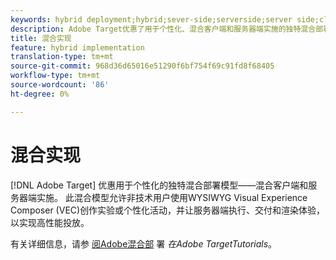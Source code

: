 ```yaml
---
keywords: hybrid deployment;hybrid;sever-side;serverside;server side;client-side;clientside;client side;hybrid implementation
description: Adobe Target优惠了用于个性化、混合客户端和服务器端实施的独特混合部署模型。
title: 混合实现
feature: hybrid implementation
translation-type: tm+mt
source-git-commit: 968d36d65016e51290f6bf754f69c91fd8f68405
workflow-type: tm+mt
source-wordcount: '86'
ht-degree: 0%

---
```



# 混合实现

[!DNL Adobe Target] 优惠用于个性化的独特混合部署模型——混合客户端和服务器端实施。 此混合模型允许非技术用户使用WYSIWYG Visual Experience Composer  (VEC)创作实验或个性化活动，并让服务器端执行、交付和渲染体验，以实现高性能投放。

有关详细信息，请参 [阅Adobe混合部](https://experienceleague.adobe.com/docs/target-learn/tutorials/implementation/hybrid-deployment.html) 署 *在Adobe TargetTutorials*。

